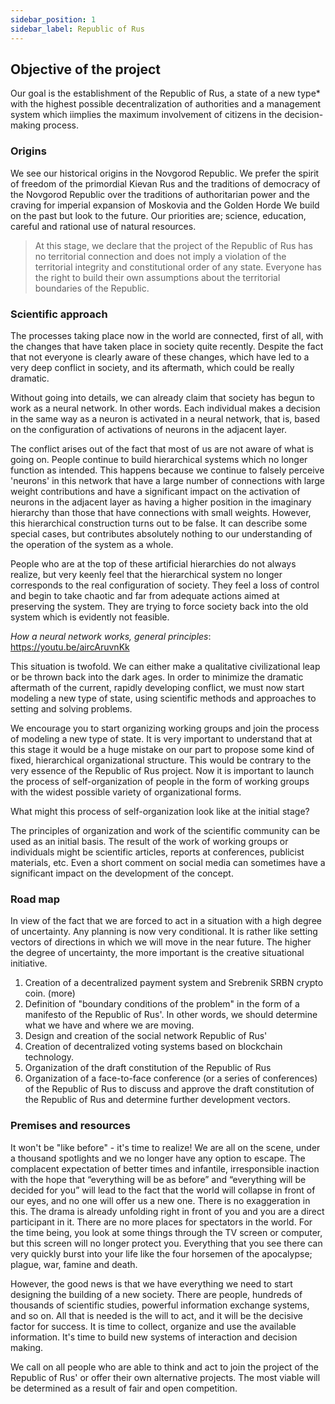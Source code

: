 ```yaml
---
sidebar_position: 1
sidebar_label: Republic of Rus
---
```


## Objective of the project

Our goal is the establishment of the Republic of Rus, a state of a new type* with the highest possible
decentralization of authorities and a management system which iimplies the maximum involvement of
citizens in the decision-making process.

### Origins

We see our historical origins in the Novgorod Republic. We prefer the spirit of freedom of the primordial
Kievan Rus and the traditions of democracy of the Novgorod Republic over the traditions of authoritarian
power and the craving for imperial expansion of Moskovia and the Golden Horde
We build on the past but look to the future. Our priorities are; science, education, careful and rational
use of natural resources.

> At this stage, we declare that the project of the Republic of Rus has no territorial connection and does not imply a violation of
the territorial integrity and constitutional order of any state. Everyone has the right to build their own assumptions about the
territorial boundaries of the Republic.

### Scientific approach

The processes taking place now in the world are connected, first of all, with the changes that have taken
place in society quite recently. Despite the fact that not everyone is clearly aware of these changes,
which have led to a very deep conflict in society, and its aftermath, which could be really dramatic.

Without going into details, we can already claim that society has begun to work as a neural network. In
other words. Each individual makes a decision in the same way as a neuron is activated in a neural
network, that is, based on the configuration of activations of neurons in the adjacent layer.

The conflict arises out of the fact that most of us are not aware of what is going on. People continue to
build hierarchical systems which no longer function as intended. This happens because we continue to
falsely perceive 'neurons' in this network that have a large number of connections with large weight
contributions and have a significant impact on the activation of neurons in the adjacent layer as having a
higher position in the imaginary hierarchy than those that have connections with small weights.
However, this hierarchical construction turns out to be false. It can describe some special cases, but
contributes absolutely nothing to our understanding of the operation of the system as a whole.

People who are at the top of these artificial hierarchies do not always realize, but very keenly feel that
the hierarchical system no longer corresponds to the real configuration of society. They feel a loss of
control and begin to take chaotic and far from adequate actions aimed at preserving the system. They
are trying to force society back into the old system which is evidently not feasible.

*How a neural network works, general principles*: https://youtu.be/aircAruvnKk

This situation is twofold. We can either make a qualitative civilizational leap or be thrown back into the
dark ages. In order to minimize the dramatic aftermath of the current, rapidly developing conflict, we
must now start modeling a new type of state, using scientific methods and approaches to setting and
solving problems.

We encourage you to start organizing working groups and join the process of modeling a new type of
state. It is very important to understand that at this stage it would be a huge mistake on our part to
propose some kind of fixed, hierarchical organizational structure. This would be contrary to the very
essence of the Republic of Rus project. Now it is important to launch the process of self-organization of
people in the form of working groups with the widest possible variety of organizational forms.

What might this process of self-organization look like at the initial stage?

The principles of organization and work of the scientific community can be used as an initial basis. The
result of the work of working groups or individuals might be scientific articles, reports at conferences,
publicist materials, etc. Even a short comment on social media can sometimes have a significant impact
on the development of the concept.

### Road map

In view of the fact that we are forced to act in a situation with a high degree of uncertainty. Any planning
is now very conditional. It is rather like setting vectors of directions in which we will move in the near
future. The higher the degree of uncertainty, the more important is the creative situational initiative.

1. Creation of a decentralized payment system and Srebrenik SRBN crypto coin. (more)
2. Definition of "boundary conditions of the problem" in the form of a manifesto of the Republic of
Rus'. In other words, we should determine what we have and where we are moving.
3. Design and creation of the social network Republic of Rus'
4. Creation of decentralized voting systems based on blockchain technology.
5. Organization of the draft constitution of the Republic of Rus
6. Organization of a face-to-face conference (or a series of conferences) of the Republic of Rus to
discuss and approve the draft constitution of the Republic of Rus and determine further
development vectors.

### Premises and resources

It won't be "like before" - it's time to realize! We are all on the scene, under a thousand spotlights and
we no longer have any option to escape. The complacent expectation of better times and infantile,
irresponsible inaction with the hope that “everything will be as before” and “everything will be decided
for you” will lead to the fact that the world will collapse in front of our eyes, and no one will offer us a
new one. There is no exaggeration in this. The drama is already unfolding right in front of you and you
are a direct participant in it. There are no more places for spectators in the world. For the time being,
you look at some things through the TV screen or computer, but this screen will no longer protect you.
Everything that you see there can very quickly burst into your life like the four horsemen of the
apocalypse; plague, war, famine and death.

However, the good news is that we have everything we need to start designing the building of a new
society. There are people, hundreds of thousands of scientific studies, powerful information exchange
systems, and so on. All that is needed is the will to act, and it will be the decisive factor for success. It is
time to collect, organize and use the available information. It's time to build new systems of interaction
and decision making.

We call on all people who are able to think and act to join the project of the Republic of Rus' or offer
their own alternative projects. The most viable will be determined as a result of fair and open
competition.
